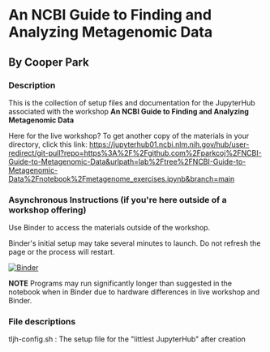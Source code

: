 # An NCBI Guide to Finding and Analyzing Metagenomic Data

## By Cooper Park

### Description

This is the collection of setup files and documentation for the JupyterHub associated with the workshop **An NCBI Guide to Finding and Analyzing Metagenomic Data**

Here for the live workshop? To get another copy of the materials in your directory, click this link: https://jupyterhub01.ncbi.nlm.nih.gov/hub/user-redirect/git-pull?repo=https%3A%2F%2Fgithub.com%2Fparkcoj%2FNCBI-Guide-to-Metagenomic-Data&urlpath=lab%2Ftree%2FNCBI-Guide-to-Metagenomic-Data%2Fnotebook%2Fmetagenome_exercises.ipynb&branch=main

### Asynchronous Instructions (if you're here outside of a workshop offering)

Use Binder to access the materials outside of the workshop. 

Binder's initial setup may take several minutes to launch. Do not refresh the page or the process will restart.

[![Binder](https://mybinder.org/badge_logo.svg)](https://mybinder.org/v2/gh/parkcoj/NCBI-Guide-to-Metagenomic-Data/main?labpath=metagenome_exercises.ipynb)

**NOTE** Programs may run significantly longer than suggested in the notebook when in Binder due to hardware differences in live workshop and Binder.


### File descriptions

tljh-config.sh : The setup file for the "littlest JupyterHub" after creation
